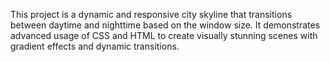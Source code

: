 This project is a dynamic and responsive city skyline that transitions between daytime and nighttime based on the window size. It demonstrates advanced usage of CSS and HTML to create visually stunning scenes 
with gradient effects and dynamic transitions.
